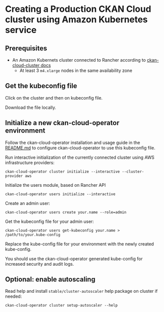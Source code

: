 # Creating a Production CKAN Cloud cluster using Amazon Kubernetes service

## Prerequisites

* An Amazon Kubernets cluster connected to Rancher according to [ckan-cloud-cluster docs](https://github.com/ViderumGlobal/ckan-cloud-cluster/blob/master/docs)
  * At least 3 `m4.xlarge` nodes in the same availability zone

## Get the kubeconfig file

Click on the cluster and then on kubeconfig file.

Download the file locally.

## Initialize a new ckan-cloud-operator environment

Follow the ckan-cloud-operator installation and usage guide in the [README.md](/README.md) to configure ckan-cloud-operator to use this kubeconfig file.

Run interactive initialization of the currently connected cluster using AWS infrastructure providers:

```
ckan-cloud-operator cluster initialize --interactive --cluster-provider aws
```

Initialize the users module, based on Rancher API

```
ckan-cloud-operator users initialize --interactive
```

Create an admin user:

```
ckan-cloud-operator users create your.name --role=admin
```

Get the kubeconfig file for your admin user:

```
ckan-cloud-operator users get-kubeconfig your.name > /path/to/your.kube-config
```

Replace the kube-config file for your environment with the newly created kube-config.

You should use the ckan-cloud-operator generated kube-config for increased security and audit logs.


## Optional: enable autoscaling
Read help and install `stable/cluster-autoscaler` help package on cluster if needed:
```
ckan-cloud-operator cluster setup-autoscaler --help
```
